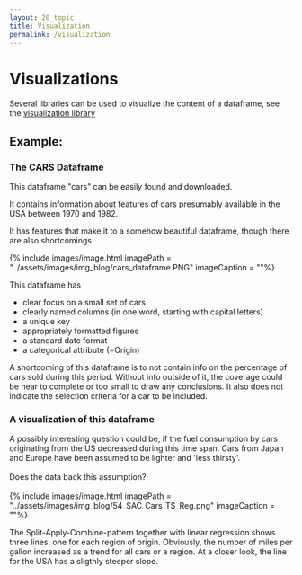 ```yaml
---
layout: 20_topic
title: Visualization
permalink: /visualization
---
```


# Visualizations

Several libraries can be used to visualize the content of a dataframe, see the [visualization library](visualization_libraries)


## Example: 
### The CARS Dataframe

This dataframe "cars" can be easily found and downloaded.

It contains information about features of cars presumably available in the USA between 1970 and 1982.

It has features that make it to a somehow beautiful dataframe, though there are also shortcomings.

{% include images/image.html imagePath = "../assets/images/img_blog/cars_dataframe.PNG" imageCaption =  ""%}

This dataframe has
- clear focus on a small set of cars
- clearly named columns (in one word, starting with capital letters)
- a unique key
- appropriately formatted figures
- a standard date format
- a categorical attribute (=Origin)

A shortcoming of this dataframe is to not contain info on the percentage of cars sold during this period. Without info outside of it, the coverage could be near to complete or too small to draw any conclusions. It also does not indicate the selection criteria for a car to be included.


### A visualization of this dataframe

A possibly interesting question could be, if the fuel consumption by cars originating from the US decreased during this time span.
Cars from Japan and Europe have been assumed to be lighter and 'less thirsty'.
<br><br>
Does the data back this assumption?
<br><br>
{% include images/image.html imagePath = "../assets/images/img_blog/54_SAC_Cars_TS_Reg.png" imageCaption =  ""%}

The Split-Apply-Combine-pattern together with linear regression shows three lines, one for each region of origin. 
Obviously, the number of miles per gallon increased as a trend for all cars or a region. At a closer look, the line for the USA has a sligthly steeper slope. 

